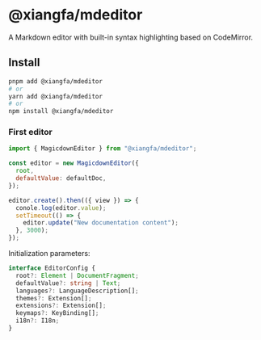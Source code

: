 # @xiangfa/mdeditor

A Markdown editor with built-in syntax highlighting based on CodeMirror.

## Install

```bash
pnpm add @xiangfa/mdeditor
# or
yarn add @xiangfa/mdeditor
# or
npm install @xiangfa/mdeditor
```

### First editor

```javascript
import { MagicdownEditor } from "@xiangfa/mdeditor";

const editor = new MagicdownEditor({
  root,
  defaultValue: defaultDoc,
});

editor.create().then(({ view }) => {
  conole.log(editor.value);
  setTimeout(() => {
    editor.update("New documentation content");
  }, 3000);
});
```

Initialization parameters:

```typescript
interface EditorConfig {
  root?: Element | DocumentFragment;
  defaultValue?: string | Text;
  languages?: LanguageDescription[];
  themes?: Extension[];
  extensions?: Extension[];
  keymaps?: KeyBinding[];
  i18n?: I18n;
}
```
